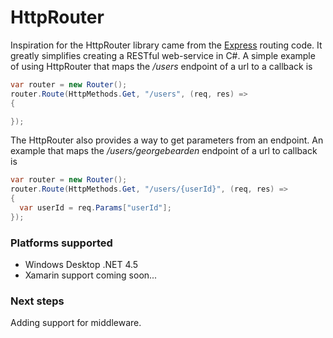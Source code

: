 # HttpRouter

Inspiration for the HttpRouter library came from the [Express](http://expressjs.com/guide/routing.html) routing code.  It greatly simplifies creating a RESTful web-service in C#.  A simple example of using HttpRouter that maps the _/users_ endpoint of a url to a callback is

```csharp
var router = new Router();
router.Route(HttpMethods.Get, "/users", (req, res) => 
{

});
```

The HttpRouter also provides a way to get parameters from an endpoint.  An example that maps the _/users/georgebearden_ endpoint of a url to callback is

```csharp
var router = new Router();
router.Route(HttpMethods.Get, "/users/{userId}", (req, res) => 
{
  var userId = req.Params["userId"];
});
```

### Platforms supported
* Windows Desktop .NET 4.5
* Xamarin support coming soon...

### Next steps
Adding support for middleware.
